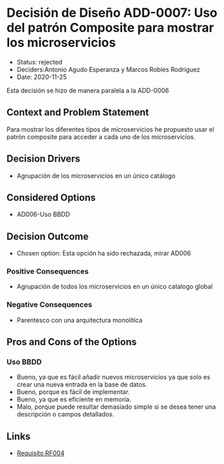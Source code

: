 # Decisión de Diseño ADD-0007: Uso del patrón Composite para mostrar los microservicios

* Status: rejected
* Deciders:Antonio Agudo Esperanza y Marcos Robles Rodriguez
* Date: 2020-11-25

Esta decisión se hizo de manera paralela a la ADD-0006

## Context and Problem Statement

Para mostrar los diferentes tipos de microservicios he propuesto usar el patrón composite para acceder a cada uno de los microservicios.

## Decision Drivers <!-- optional -->

* Agrupación de los microservicios en un único catálogo


## Considered Options

* AD006-Uso BBDD

## Decision Outcome

* Chosen option: Esta opción ha sido rechazada, mirar AD006

### Positive Consequences <!-- optional -->

* Agrupación de todos los microservicios en un único catalogo global

### Negative Consequences <!-- optional -->

* Parentesco con una arquitectura monolítica

## Pros and Cons of the Options <!-- optional -->

### Uso BBDD

* Bueno, ya que es fácil añadir nuevos microservicios ya que solo es crear una nueva entrada en la base de datos.
* Bueno, porque es fácil de implementar.
* Bueno, ya que es eficiente en memoria.
* Malo, porque puede resultar demasiado simple si se desea tener una descripción o campos detallados.

## Links <!-- optional -->

* [Requisito RF004](https://github.com/Grupo3-DAS/Pr-ctica1-Captura-y-Representaci-n-de-Decisiones-de-Dise-o-Equipo-3/blob/main/DAS-P1-Alba_Sevillano_Portilla-TAREA1.pdf)
